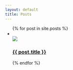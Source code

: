 ```yaml
---
layout: default
title: Posts
---
```

<ul class="entries">
  {% for post in site.posts %}

  <li>
    <a href="/blog{{ post.url }}">
    <br>  <img src="{{ post.image }}"/>
      <h3>{{ post.title }}</h3>
    </a>
  </li>

  {% endfor %}
</ul>
